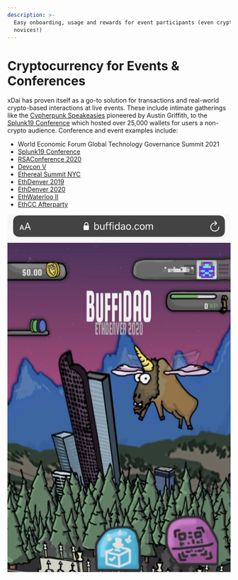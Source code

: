 ```yaml
---
description: >-
  Easy onboarding, usage and rewards for event participants (even crypto
  novices!)
---
```


# Cryptocurrency for Events & Conferences

xDai has proven itself as a go-to solution for transactions and real-world crypto-based interactions at live events. These include intimate gatherings like the [Cypherpunk Speakeasies](https://medium.com/@austin\_48503/decentralized-cypherpunk-speakeasy-2fdbdc446318) pioneered by Austin Griffith, to the  [Splunk19 Conference](https://conf.splunk.com/) which hosted over 25,000 wallets for users a non-crypto audience. Conference and event examples include:

* World Economic Forum Global Technology Governance Summit 2021
* [Splunk19 Conference](splunk-conference-non-crypto-conference.md)
* [RSAConference 2020](rsaconference-2020.md)
* [Devcon V](devcon-5.md)
* [Ethereal Summit NYC](ethereal-summit-nyc.md)
* [EthDenver 2019](ethdenver.md)
* [EthDenver 2020](ethdenver-2020.md)
* [EthWaterloo II](ethwaterloo.md)
* [EthCC Afterparty](ethcc-afterparty.md)

![](../../../.gitbook/assets/buffidao.png)
